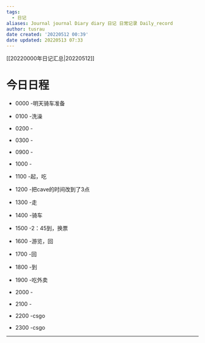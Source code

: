```yaml
---
tags:
  - 日记
aliases: Journal journal Diary diary 日记 日常记录 Daily_record
author: tusrau
date created: '20220512 00:39'
date updated: 20220513 07:33
---
```


[[20220000年日记汇总|20220512]]

# 今日日程

- 0000 -明天骑车准备
- 0100 -洗澡
- 0200 -
- 0300 -

- 0900 -
- 1000 -
- 1100 -起，吃
- 1200 -把cave的时间改到了3点
- 1300 -走
- 1400 -骑车
- 1500 -2：45到，换票
- 1600 -游览，回
- 1700 -回
- 1800 -到

- 1900 -吃外卖
- 2000 -
- 2100 -
- 2200 -csgo
- 2300 -csgo

---
